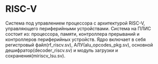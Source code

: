 # RISC-V
Система под управлением процессора с архитектурой RISC-V, управляющего периферийными устройствами. 
Система на ПЛИС состоит из: процессора, памяти, контроллера прерываний и контроллеров периферийных устройств.
Ядро включает в себя регистровый файл(rf_riscv.sv), АЛУ(alu_opcodes_pkg.sv), основной дешифратор(decoder_riscv.sv) и модуль загрузки и сохранения(miriscv_lsu.sv). 

